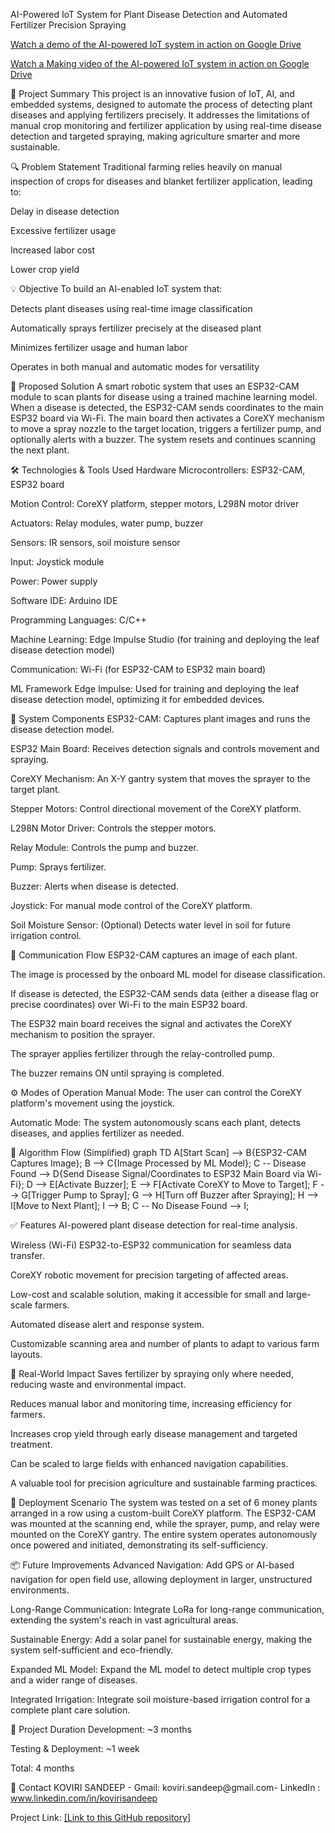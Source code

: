 AI-Powered IoT System for Plant Disease Detection and Automated Fertilizer Precision Spraying

[Watch a demo of the AI-powered IoT system in action on Google Drive](https://drive.google.com/file/d/1RguORhYpgQR2I4bWk6TB-wsKrEVuRj2A/view?usp=drive_link)

[Watch a Making video of the AI-powered IoT system in action on Google Drive](https://drive.google.com/file/d/1VeI0MQnWoe3blZJvuf_1zh6At3UTlhc7/view?usp=drive_link)

📝 Project Summary
This project is an innovative fusion of IoT, AI, and embedded systems, designed to automate the process of detecting plant diseases and applying fertilizers precisely. It addresses the limitations of manual crop monitoring and fertilizer application by using real-time disease detection and targeted spraying, making agriculture smarter and more sustainable.

🔍 Problem Statement
Traditional farming relies heavily on manual inspection of crops for diseases and blanket fertilizer application, leading to:

Delay in disease detection

Excessive fertilizer usage

Increased labor cost

Lower crop yield

💡 Objective
To build an AI-enabled IoT system that:

Detects plant diseases using real-time image classification

Automatically sprays fertilizer precisely at the diseased plant

Minimizes fertilizer usage and human labor

Operates in both manual and automatic modes for versatility

🧠 Proposed Solution
A smart robotic system that uses an ESP32-CAM module to scan plants for disease using a trained machine learning model. When a disease is detected, the ESP32-CAM sends coordinates to the main ESP32 board via Wi-Fi. The main board then activates a CoreXY mechanism to move a spray nozzle to the target location, triggers a fertilizer pump, and optionally alerts with a buzzer. The system resets and continues scanning the next plant.

🛠️ Technologies & Tools Used
Hardware
Microcontrollers: ESP32-CAM, ESP32 board

Motion Control: CoreXY platform, stepper motors, L298N motor driver

Actuators: Relay modules, water pump, buzzer

Sensors: IR sensors, soil moisture sensor

Input: Joystick module

Power: Power supply

Software
IDE: Arduino IDE

Programming Languages: C/C++

Machine Learning: Edge Impulse Studio (for training and deploying the leaf disease detection model)

Communication: Wi-Fi (for ESP32-CAM to ESP32 main board)

ML Framework
Edge Impulse: Used for training and deploying the leaf disease detection model, optimizing it for embedded devices.

🧱 System Components
ESP32-CAM: Captures plant images and runs the disease detection model.

ESP32 Main Board: Receives detection signals and controls movement and spraying.

CoreXY Mechanism: An X-Y gantry system that moves the sprayer to the target plant.

Stepper Motors: Control directional movement of the CoreXY platform.

L298N Motor Driver: Controls the stepper motors.

Relay Module: Controls the pump and buzzer.

Pump: Sprays fertilizer.

Buzzer: Alerts when disease is detected.

Joystick: For manual mode control of the CoreXY platform.

Soil Moisture Sensor: (Optional) Detects water level in soil for future irrigation control.

🔗 Communication Flow
ESP32-CAM captures an image of each plant.

The image is processed by the onboard ML model for disease classification.

If disease is detected, the ESP32-CAM sends data (either a disease flag or precise coordinates) over Wi-Fi to the main ESP32 board.

The ESP32 main board receives the signal and activates the CoreXY mechanism to position the sprayer.

The sprayer applies fertilizer through the relay-controlled pump.

The buzzer remains ON until spraying is completed.

⚙️ Modes of Operation
Manual Mode: The user can control the CoreXY platform's movement using the joystick.

Automatic Mode: The system autonomously scans each plant, detects diseases, and applies fertilizer as needed.

🔁 Algorithm Flow (Simplified)
graph TD
    A[Start Scan] --> B{ESP32-CAM Captures Image};
    B --> C{Image Processed by ML Model};
    C -- Disease Found --> D{Send Disease Signal/Coordinates to ESP32 Main Board via Wi-Fi};
    D --> E[Activate Buzzer];
    E --> F[Activate CoreXY to Move to Target];
    F --> G[Trigger Pump to Spray];
    G --> H[Turn off Buzzer after Spraying];
    H --> I[Move to Next Plant];
    I --> B;
    C -- No Disease Found --> I;

✅ Features
AI-powered plant disease detection for real-time analysis.

Wireless (Wi-Fi) ESP32-to-ESP32 communication for seamless data transfer.

CoreXY robotic movement for precision targeting of affected areas.

Low-cost and scalable solution, making it accessible for small and large-scale farmers.

Automated disease alert and response system.

Customizable scanning area and number of plants to adapt to various farm layouts.

🎯 Real-World Impact
Saves fertilizer by spraying only where needed, reducing waste and environmental impact.

Reduces manual labor and monitoring time, increasing efficiency for farmers.

Increases crop yield through early disease management and targeted treatment.

Can be scaled to large fields with enhanced navigation capabilities.

A valuable tool for precision agriculture and sustainable farming practices.

📍 Deployment Scenario
The system was tested on a set of 6 money plants arranged in a row using a custom-built CoreXY platform. The ESP32-CAM was mounted at the scanning end, while the sprayer, pump, and relay were mounted on the CoreXY gantry. The entire system operates autonomously once powered and initiated, demonstrating its self-sufficiency.

📦 Future Improvements
Advanced Navigation: Add GPS or AI-based navigation for open field use, allowing deployment in larger, unstructured environments.

Long-Range Communication: Integrate LoRa for long-range communication, extending the system's reach in vast agricultural areas.

Sustainable Energy: Add a solar panel for sustainable energy, making the system self-sufficient and eco-friendly.

Expanded ML Model: Expand the ML model to detect multiple crop types and a wider range of diseases.

Integrated Irrigation: Integrate soil moisture-based irrigation control for a complete plant care solution.

📌 Project Duration
Development: ~3 months

Testing & Deployment: ~1 week

Total: 4 months

🤝 Contact
KOVIRI SANDEEP - Gmail: koviri.sandeep@gmail.com- LinkedIn : www.linkedin.com/in/kovirisandeep

Project Link: [[Link to this GitHub repository]](https://github.com/SandeepKoviri/AI-powered-IoT-Plant-Disease-Detector.git)
